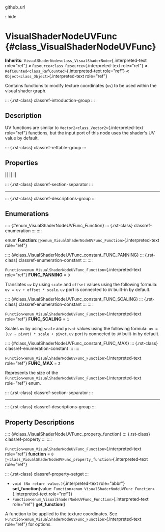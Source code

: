 github_url

:   hide

# VisualShaderNodeUVFunc {#class_VisualShaderNodeUVFunc}

**Inherits:**
`VisualShaderNode<class_VisualShaderNode>`{.interpreted-text role="ref"}
**\<** `Resource<class_Resource>`{.interpreted-text role="ref"} **\<**
`RefCounted<class_RefCounted>`{.interpreted-text role="ref"} **\<**
`Object<class_Object>`{.interpreted-text role="ref"}

Contains functions to modify texture coordinates (`uv`) to be used
within the visual shader graph.

::: {.rst-class}
classref-introduction-group
:::

## Description

UV functions are similar to `Vector2<class_Vector2>`{.interpreted-text
role="ref"} functions, but the input port of this node uses the
shader\'s UV value by default.

::: {.rst-class}
classref-reftable-group
:::

## Properties

||
||
||

::: {.rst-class}
classref-section-separator
:::

------------------------------------------------------------------------

::: {.rst-class}
classref-descriptions-group
:::

## Enumerations

:::: {#enum_VisualShaderNodeUVFunc_Function}
::: {.rst-class}
classref-enumeration
:::
::::

enum **Function**:
`🔗<enum_VisualShaderNodeUVFunc_Function>`{.interpreted-text role="ref"}

:::: {#class_VisualShaderNodeUVFunc_constant_FUNC_PANNING}
::: {.rst-class}
classref-enumeration-constant
:::
::::

`Function<enum_VisualShaderNodeUVFunc_Function>`{.interpreted-text
role="ref"} **FUNC_PANNING** = `0`

Translates `uv` by using `scale` and `offset` values using the following
formula: `uv = uv + offset * scale`. `uv` port is connected to `UV`
built-in by default.

:::: {#class_VisualShaderNodeUVFunc_constant_FUNC_SCALING}
::: {.rst-class}
classref-enumeration-constant
:::
::::

`Function<enum_VisualShaderNodeUVFunc_Function>`{.interpreted-text
role="ref"} **FUNC_SCALING** = `1`

Scales `uv` by using `scale` and `pivot` values using the following
formula: `uv = (uv - pivot) * scale + pivot`. `uv` port is connected to
`UV` built-in by default.

:::: {#class_VisualShaderNodeUVFunc_constant_FUNC_MAX}
::: {.rst-class}
classref-enumeration-constant
:::
::::

`Function<enum_VisualShaderNodeUVFunc_Function>`{.interpreted-text
role="ref"} **FUNC_MAX** = `2`

Represents the size of the
`Function<enum_VisualShaderNodeUVFunc_Function>`{.interpreted-text
role="ref"} enum.

::: {.rst-class}
classref-section-separator
:::

------------------------------------------------------------------------

::: {.rst-class}
classref-descriptions-group
:::

## Property Descriptions

:::: {#class_VisualShaderNodeUVFunc_property_function}
::: {.rst-class}
classref-property
:::
::::

`Function<enum_VisualShaderNodeUVFunc_Function>`{.interpreted-text
role="ref"} **function** = `0`
`🔗<class_VisualShaderNodeUVFunc_property_function>`{.interpreted-text
role="ref"}

::: {.rst-class}
classref-property-setget
:::

- `void (No return value.)`{.interpreted-text role="abbr"}
  **set_function**(value:
  `Function<enum_VisualShaderNodeUVFunc_Function>`{.interpreted-text
  role="ref"})
- `Function<enum_VisualShaderNodeUVFunc_Function>`{.interpreted-text
  role="ref"} **get_function**()

A function to be applied to the texture coordinates. See
`Function<enum_VisualShaderNodeUVFunc_Function>`{.interpreted-text
role="ref"} for options.
